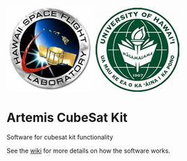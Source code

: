 <img src="https://github.com/mtmk-ee/artemis-cubesat-kit/blob/master/wiki/HSFL%20Logo.jpg" width="200"> <img src="https://github.com/mtmk-ee/artemis-cubesat-kit/blob/master/wiki/UH_Manoa_Logo.jpg" width="192">

# Artemis CubeSat Kit

Software for cubesat kit functionality

See the [wiki](https://github.com/mtmk-ee/cubesat-kit/wiki) for more details on how the software works.

